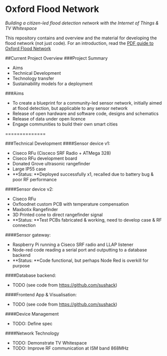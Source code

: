 Oxford Flood Network
====================

*Building a citizen-led flood detection network with the Internet of Things & TV Whitespace*

This repository contains and overview and the material for developing the flood network (not just code). For an introduction, read the [PDF guide to Oxford Flood Network](./oxfloodnet-summary.pdf)

##Current Project Overview
###Project Summary
 * Aims
 * Technical Development
 * Technology transfer
 * Sustainability models for a deployment

###Aims
 * To create a blueprint for a community-led sensor network, initially aimed at flood detection, but applicable to any sensor network
 * Release of open hardware and software code, designs and schematics
 * Release of data under open licence
 * Engage communities to build their own smart cities
 
==============

###Technical Development
####Sensor device v1:
 * Ciseco RFu (Cisceco SRF Radio + ATMega 328)
 * Ciseco RFu development board
 * Donated Grove ultrasonic rangefinder
 * Large IP55 case
 * **Status: **Deployed successfully x1, recalled due to battery bug & poor RF performance

####Sensor device v2:
 * Ciseco RFu 
 * Oxfloodnet custom PCB with temperature compensation
 * Maxbotix Rangefinder
 * 3D Printed cone to direct rangefinder signal
 * **Status: **Test PCBs fabricated & working, need to develop case & RF connection

####Sensor gateway:
 * Raspberry Pi running a Ciseco SRF radio and LLAP listener
 * Node-red code reading a serial port and outputting to a database backend
 * **Status: **Code functional, but perhaps Node Red is overkill for purpose
 
####Database backend: 
 * TODO (see code from https://github.com/sushack)

####Frontend App & Visualisation:
 * TODO (see code from https://github.com/sushack)

####Device Management
 * TODO: Define spec

####Network Technology
 * TODO: Demonstrate TV Whitespace
 * TODO: Improve RF communication at ISM band 868MHz


